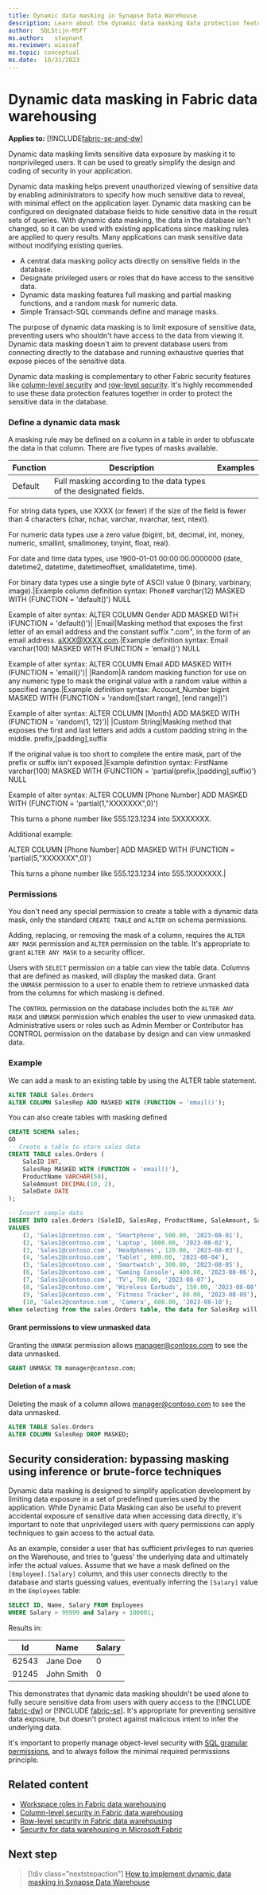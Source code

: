 ```yaml
---
title: Dynamic data masking in Synapse Data Warehouse
description: Learn about the dynamic data masking data protection feature in Fabric data warehousing.
author:  SQLStijn-MSFT
ms.author:   stwynant 
ms.reviewer: wiassaf
ms.topic: conceptual
ms.date:  10/31/2023
---
```


# Dynamic data masking in Fabric data warehousing

**Applies to:** [!INCLUDE[fabric-se-and-dw](includes/applies-to-version/fabric-se-and-dw.md)]

Dynamic data masking limits sensitive data exposure by masking it to nonprivileged users. It can be used to greatly simplify the design and coding of security in your application.

Dynamic data masking helps prevent unauthorized viewing of sensitive data by enabling administrators to specify how much sensitive data to reveal, with minimal effect on the application layer. Dynamic data masking can be configured on designated database fields to hide sensitive data in the result sets of queries. With dynamic data masking, the data in the database isn't changed, so it can be used with existing applications since masking rules are applied to query results. Many applications can mask sensitive data without modifying existing queries.

- A central data masking policy acts directly on sensitive fields in the database.
- Designate privileged users or roles that do have access to the sensitive data.
- Dynamic data masking features full masking and partial masking functions, and a random mask for numeric data.
- Simple Transact-SQL commands define and manage masks.

The purpose of dynamic data masking is to limit exposure of sensitive data, preventing users who shouldn't have access to the data from viewing it. Dynamic data masking doesn't aim to prevent database users from connecting directly to the database and running exhaustive queries that expose pieces of the sensitive data.

Dynamic data masking is complementary to other Fabric security features like [column-level security](column-level-security.md) and [row-level security](row-level-security.md). It's highly recommended to use these data protection features together in order to protect the sensitive data in the database.

### Define a dynamic data mask

A masking rule may be defined on a column in a table in order to obfuscate the data in that column. There are five types of masks available.

|Function|Description|Examples|
| -------- | -------- | -------- |
|Default|Full masking according to the data types of the designated fields.  
  
  
  
For string data types, use XXXX (or fewer) if the size of the field is fewer than 4 characters (char, nchar, varchar, nvarchar, text, ntext).  
  
  
  
For numeric data types use a zero value (bigint, bit, decimal, int, money, numeric, smallint, smallmoney, tinyint, float, real).  
  
  
  
For date and time data types, use 1900-01-01 00:00:00.0000000 (date, datetime2, datetime, datetimeoffset, smalldatetime, time).  
  
  
  
For binary data types use a single byte of ASCII value 0 (binary, varbinary, image).|Example column definition syntax: Phone# varchar(12) MASKED WITH (FUNCTION = 'default()') NULL  
  
  
  
Example of alter syntax: ALTER COLUMN Gender ADD MASKED WITH (FUNCTION = 'default()')|
|Email|Masking method that exposes the first letter of an email address and the constant suffix ".com", in the form of an email address. aXXX@XXXX.com.|Example definition syntax: Email varchar(100) MASKED WITH (FUNCTION = 'email()') NULL  
  
  
  
Example of alter syntax: ALTER COLUMN Email ADD MASKED WITH (FUNCTION = 'email()')|
|Random|A random masking function for use on any numeric type to mask the original value with a random value within a specified range.|Example definition syntax: Account_Number bigint MASKED WITH (FUNCTION = 'random([start range], [end range])')  
  
  
  
Example of alter syntax: ALTER COLUMN [Month] ADD MASKED WITH (FUNCTION = 'random(1, 12)')|
|Custom String|Masking method that exposes the first and last letters and adds a custom padding string in the middle. prefix,[padding],suffix  
  
  
  
If the original value is too short to complete the entire mask, part of the prefix or suffix isn't exposed.|Example definition syntax: FirstName varchar(100) MASKED WITH (FUNCTION = 'partial(prefix,[padding],suffix)') NULL  
  
  
  
Example of alter syntax: ALTER COLUMN [Phone Number] ADD MASKED WITH (FUNCTION = 'partial(1,"XXXXXXX",0)')  
  
  
  
 This turns a phone number like 555.123.1234 into 5XXXXXXX.   
  
  
  
Additional example:  
  
  
  
ALTER COLUMN [Phone Number] ADD MASKED WITH (FUNCTION = 'partial(5,"XXXXXXX",0)')   
  
  
  
 This turns a phone number like 555.123.1234 into 555.1XXXXXXX.|

### Permissions

You don't need any special permission to create a table with a dynamic data mask, only the standard `CREATE TABLE` and `ALTER` on schema permissions.

Adding, replacing, or removing the mask of a column, requires the `ALTER ANY MASK` permission and `ALTER` permission on the table. It's appropriate to grant `ALTER ANY MASK` to a security officer.

Users with `SELECT` permission on a table can view the table data. Columns that are defined as masked, will display the masked data. Grant the `UNMASK` permission to a user to enable them to retrieve unmasked data from the columns for which masking is defined.

The `CONTROL` permission on the database includes both the `ALTER ANY MASK` and `UNMASK` permission which enables the user to view unmasked data. Administrative users or roles such as Admin Member or Contributor has CONTROL permission on the database by design and can view unmasked data.

### Example

We can add a mask to an existing table by using the ALTER table statement.




```sql
ALTER TABLE Sales.Orders
ALTER COLUMN SalesRep ADD MASKED WITH (FUNCTION = 'email()');
```

You can also create tables with masking defined
```sql
CREATE SCHEMA sales;
GO
-- Create a table to store sales data
CREATE TABLE sales.Orders (
    SaleID INT,
    SalesRep MASKED WITH (FUNCTION = 'email()'),
    ProductName VARCHAR(50),
    SaleAmount DECIMAL(10, 2),
    SaleDate DATE
);

-- Insert sample data
INSERT INTO sales.Orders (SaleID, SalesRep, ProductName, SaleAmount, SaleDate)
VALUES
    (1, 'Sales1@contoso.com', 'Smartphone', 500.00, '2023-08-01'),
    (2, 'Sales2@contoso.com', 'Laptop', 1000.00, '2023-08-02'),
    (3, 'Sales1@contoso.com', 'Headphones', 120.00, '2023-08-03'),
    (4, 'Sales2@contoso.com', 'Tablet', 800.00, '2023-08-04'),
    (5, 'Sales1@contoso.com', 'Smartwatch', 300.00, '2023-08-05'),
    (6, 'Sales2@contoso.com', 'Gaming Console', 400.00, '2023-08-06'),
    (7, 'Sales1@contoso.com', 'TV', 700.00, '2023-08-07'),
    (8, 'Sales2@contoso.com', 'Wireless Earbuds', 150.00, '2023-08-08'),
    (9, 'Sales1@contoso.com', 'Fitness Tracker', 80.00, '2023-08-09'),
    (10, 'Sales2@contoso.com', 'Camera', 600.00, '2023-08-10');
When selecting from the sales.Orders table, the data for SalesRep will be masked to aXXX@XXXX.com.

```



#### Grant permissions to view unmasked data

Granting the `UNMASK` permission allows manager@contoso.com to see the data unmasked.

```sql
GRANT UNMASK TO manager@contoso.com;
```

#### Deletion of a mask

Deleting the mask of a column allows manager@contoso.com to see the data unmasked.

```sql
ALTER TABLE Sales.Orders  
ALTER COLUMN SalesRep DROP MASKED;
```

## Security consideration: bypassing masking using inference or brute-force techniques

Dynamic data masking is designed to simplify application development by limiting data exposure in a set of predefined queries used by the application. While Dynamic Data Masking can also be useful to prevent accidental exposure of sensitive data when accessing data directly, it's important to note that unprivileged users with query permissions can apply techniques to gain access to the actual data. <!-- Consider [user audit logs](user-audit-logs.md) to monitor all database activity and mitigate this scenario. -->

As an example, consider a user that has sufficient privileges to run queries on the Warehouse, and tries to 'guess' the underlying data and ultimately infer the actual values. Assume that we have a mask defined on the `[Employee].[Salary]` column, and this user connects directly to the database and starts guessing values, eventually inferring the `[Salary]` value in the `Employees` table:

```sql
SELECT ID, Name, Salary FROM Employees
WHERE Salary > 99999 and Salary < 100001;
```

Results in:

|  Id | Name| Salary |  
| --- | --- | --- |  
|  62543 | Jane Doe | 0 |  
|  91245 | John Smith | 0 |

This demonstrates that dynamic data masking shouldn't be used alone to fully secure sensitive data from users with query access to the [!INCLUDE [fabric-dw](includes/fabric-dw.md)] or [!INCLUDE [fabric-se](includes/fabric-se.md)]. It's appropriate for preventing sensitive data exposure, but doesn't protect against malicious intent to infer the underlying data.

It's important to properly manage object-level security with [SQL granular permissions](sql-granular-permissions.md), and to always follow the minimal required permissions principle. <!-- Use [user audit logs](user-audit-logs.md) to monitor all database activity. -->

## Related content

- [Workspace roles in Fabric data warehousing](workspace-roles.md)
- [Column-level security in Fabric data warehousing](column-level-security.md)
- [Row-level security in Fabric data warehousing](row-level-security.md)
- [Security for data warehousing in Microsoft Fabric](security.md)

## Next step

> [!div class="nextstepaction"]
> [How to implement dynamic data masking in Synapse Data Warehouse](howto-dynamic-data-masking.md)
